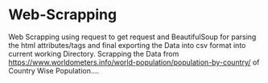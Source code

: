 # Web-Scrapping
Web Scrapping using request to get request and BeautifulSoup for parsing the html attributes/tags and final exporting the Data into csv format into current working Directory.
Scrapping the Data from https://www.worldometers.info/world-population/population-by-country/ of Country Wise Population....
